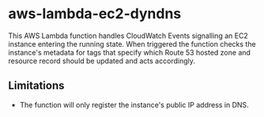 # aws-lambda-ec2-dyndns

This AWS Lambda function handles CloudWatch Events signalling an EC2
instance entering the running state.  When triggered the function
checks the instance's metadata for tags that specify which Route 53
hosted zone and resource record should be updated and acts
accordingly.

## Limitations

- The function will only register the instance's public IP address in
  DNS.
